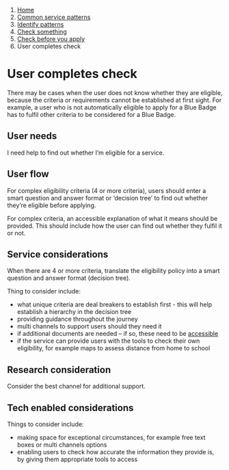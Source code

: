 1.  [Home](/)
2.	[Common service patterns](/common-service-patterns/overview)
3.  [Identify patterns](/common-service-patterns/identify-patterns)
4.  [Check something](/common-service-patterns/service-patterns/check-something/overview)
5.  [Check before you apply](/common-service-patterns/service-patterns/check-something/check-before-you-apply/overview)
6.  User completes check

# User completes check

There may be cases when the user does not know whether they are eligible, because the criteria or requirements cannot be established at first sight. For example, a user who is not automatically eligible to apply for a Blue Badge has to fulfil other criteria to be considered for a Blue Badge.

## User needs

I need help to find out whether I’m eligible for a service.

## User flow

For complex eligibility criteria (4 or more criteria), users should enter a smart question and answer format or ‘decision tree’ to find out whether they’re eligible  before applying. 

For complex criteria, an accessible explanation of what it means should be provided. This should include how the user can find out whether they fulfil it or not. 

## Service considerations

When there are 4 or more criteria, translate the eligibility policy into a smart question and answer format (decision tree).

Thing to consider include:

* what unique criteria are deal breakers to establish first - this will help establish a hierarchy in the decision tree
* providing guidance throughout the journey
* multi channels to support users should they need it 
* if additional documents are needed – if so, these need to be [accessible](https:/essex-design-system.herokuapp.com/accessibility/overview)
* if the service can provide users with the tools to check their own eligibility, for example maps to assess distance from home to school

## Research consideration

Consider the best channel for additional support.

## Tech enabled considerations

Things to consider include:

* making space for exceptional circumstances, for example free text boxes or multi channels options
* enabling users to check how accurate the information they provide is, by giving them appropriate tools to access
